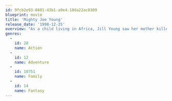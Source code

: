 ```yaml
---
id: 9fcb2e93-8601-43b1-a9e4-18da22ac0309
blueprint: movie
title: 'Mighty Joe Young'
release_date: '1998-12-25'
overview: "As a child living in Africa, Jill Young saw her mother killed while protecting wild gorillas from poachers led by Andrei Strasser. Now an adult, Jill cares for an orphaned gorilla named Joe -- who, due to a genetic anomaly, is 15 feet tall. When Gregg O'Hara arrives from California and sees the animal, he convinces Jill that Joe would be safest at his wildlife refuge. But Strasser follows them to the U.S., intent on capturing Joe for himself."
genres:
  -
    id: 28
    name: Action
  -
    id: 12
    name: Adventure
  -
    id: 10751
    name: Family
  -
    id: 14
    name: Fantasy
---
```

